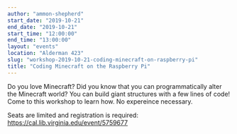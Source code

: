 ```yaml
---
author: "ammon-shepherd"
start_date: "2019-10-21"
end_date: "2019-10-21"
start_time: "12:00:00"
end_time: "13:00:00"
layout: "events"
location: "Alderman 423"
slug: "workshop-2019-10-21-coding-minecraft-on-raspberry-pi"
title: "Coding Minecraft on the Raspberry Pi"
---
```


Do you love Minecraft? Did you know that you can programmatically alter the Minecraft world? You can build giant structures with a few lines of code! Come to this workshop to learn how. No expereince necessary.


Seats are limited and registration is required: [https://cal.lib.virginia.edu/event/5759677 ](https://cal.lib.virginia.edu/event/5759677)
